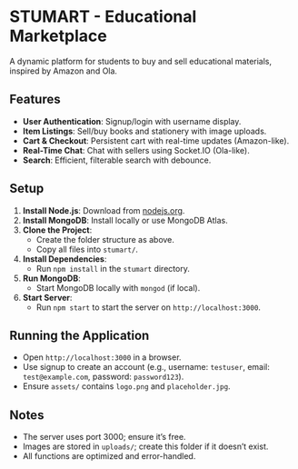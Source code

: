 # STUMART - Educational Marketplace

A dynamic platform for students to buy and sell educational materials, inspired by Amazon and Ola.

## Features
- **User Authentication**: Signup/login with username display.
- **Item Listings**: Sell/buy books and stationery with image uploads.
- **Cart & Checkout**: Persistent cart with real-time updates (Amazon-like).
- **Real-Time Chat**: Chat with sellers using Socket.IO (Ola-like).
- **Search**: Efficient, filterable search with debounce.

## Setup
1. **Install Node.js**: Download from [nodejs.org](https://nodejs.org/).
2. **Install MongoDB**: Install locally or use MongoDB Atlas.
3. **Clone the Project**:
   - Create the folder structure as above.
   - Copy all files into `stumart/`.
4. **Install Dependencies**:
   - Run `npm install` in the `stumart` directory.
5. **Run MongoDB**:
   - Start MongoDB locally with `mongod` (if local).
6. **Start Server**:
   - Run `npm start` to start the server on `http://localhost:3000`.

## Running the Application
- Open `http://localhost:3000` in a browser.
- Use signup to create an account (e.g., username: `testuser`, email: `test@example.com`, password: `password123`).
- Ensure `assets/` contains `logo.png` and `placeholder.jpg`.

## Notes
- The server uses port 3000; ensure it’s free.
- Images are stored in `uploads/`; create this folder if it doesn’t exist.
- All functions are optimized and error-handled.